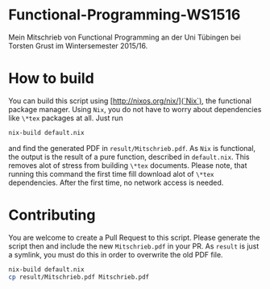 # Functional-Programming-WS1516

Mein Mitschrieb von Functional Programming an der Uni Tübingen bei Torsten Grust im Wintersemester 2015/16.

# How to build

You can build this script using [http://nixos.org/nix/](`Nix`), the functional package manager. Using `Nix`, you do not have to worry about dependencies like `\*tex` packages at all. Just run

```sh
nix-build default.nix
```

and find the generated PDF in `result/Mitschrieb.pdf`. As `Nix` is functional, the output is the result of a pure function, described in `default.nix`. This removes alot of stress from building `\*tex` documents. Please note, that running this command the first time fill download alot of `\*tex` dependencies. After the first time, no network access is needed.

# Contributing

You are welcome to create a Pull Request to this script. Please generate the script then and include the new `Mitschrieb.pdf` in your PR. As `result` is just a symlink, you must do this in order to overwrite the old PDF file.

```sh
nix-build default.nix
cp result/Mitschrieb.pdf Mitschrieb.pdf
```
